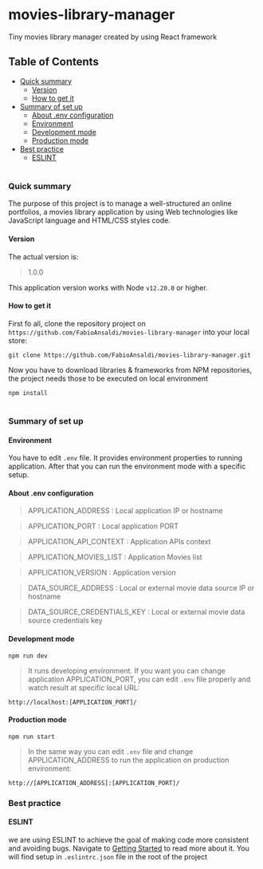 # movies-library-manager
Tiny movies library manager created by using React framework

## Table of Contents ##

* [Quick summary](#quick-summary)
    -   [Version](#version)
    -   [How to get it](#howtogetit)
* [Summary of set up](#summary-of-set-up)
    -   [About .env configuration](#aboutenvconfiguration)
    -   [Environment](#environment)
    -   [Development mode](#development-mode)
    -   [Production mode](#production-mode)
* [Best practice](#best-practice)
    - [ESLINT](#eslint)
#
### Quick summary ###

The purpose of this project is to manage a well-structured an online portfolios, a movies library application by using Web technologies like JavaScript language and HTML/CSS styles code.

#### Version ####

The actual version is:
> 1.0.0

This application version works with Node `v12.20.0` or higher. 

#### How to get it ####

First fo all, clone the repository project on `https://github.com/FabioAnsaldi/movies-library-manager` into your local store:

```shell
git clone https://github.com/FabioAnsaldi/movies-library-manager.git
```
Now you have to download libraries & frameworks from NPM repositories, the project needs those to be executed on local environment

```shell
npm install
```
#
### Summary of set up ###

#### Environment ####
You have to edit `.env` file. It provides environment properties to running application.
After that you can run the environment mode with a specific setup.

#### About .env configuration ####

> APPLICATION_ADDRESS         : Local application IP or hostname

> APPLICATION_PORT            : Local application PORT

> APPLICATION_API_CONTEXT     : Application APIs context

> APPLICATION_MOVIES_LIST        : Application Movies list

> APPLICATION_VERSION         : Application version

> DATA_SOURCE_ADDRESS         : Local or external movie data source IP or hostname

> DATA_SOURCE_CREDENTIALS_KEY : Local or external movie data source credentials key

#### Development mode ####

```shell
npm run dev
```
> It runs developing environment.
If you want you can change application APPLICATION_PORT, you can edit `.env` file properly and watch result at specific local URL:
```shell
http://localhost:[APPLICATION_PORT]/
```

#### Production mode ####

```shell
npm run start
```
> In the same way you can edit `.env` file and change APPLICATION_ADDRESS to run the application on production environment: 
```shell
http://[APPLICATION_ADDRESS]:[APPLICATION_PORT]/
```

### Best practice ###

#### ESLINT ####
we are using ESLINT to achieve the goal of making code more consistent and avoiding bugs.
Navigate to [Getting Started](https://eslint.org/docs/user-guide/getting-started) to read more about it.
You will find setup in `.eslintrc.json` file in the root of the project
